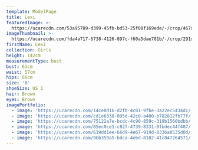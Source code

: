 ```yaml
---
template: ModelPage
title: Lexi
featuredImage: >-
  https://ucarecdn.com/53a95789-d399-45fb-bd53-25f08f169ede/-/crop/467x302/0,0/-/preview/
imageThumbnail: >-
  https://ucarecdn.com/fda4a717-6738-4126-897c-f60a5dae781b/-/crop/291x410/19,0/-/preview/
firstName: Lexi
collection: Girls
height: 142cm
measurementType: bust
bust: 61cm
waist: 57cm
hips: 66cm
size: '8'
shoeSize: US 1
hair: Brown
eyes: Brown
imagePortfolio:
  - image: 'https://ucarecdn.com/14ce8d16-d2fb-4c01-9fbe-3a22ec5434dc/'
  - image: 'https://ucarecdn.com/cd1e6338-095d-42c0-a400-b782812fb77f/'
  - image: 'https://ucarecdn.com/75122a7e-bcdc-4c90-859c-319b1560bdbb/'
  - image: 'https://ucarecdn.com/85ec0ce1-c82f-4739-8331-0fbdec44f487/'
  - image: 'https://ucarecdn.com/619dd1ee-66d9-4e67-919d-8336a8535d0d/'
  - image: 'https://ucarecdn.com/9bb359a5-bdca-4ebd-8102-41c847264571/'
---
```


